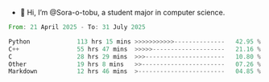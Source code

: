 - 👋 Hi, I’m @Sora-o-tobu, a student major in computer science.

<!--START_SECTION:waka-->

```rust
From: 21 April 2025 - To: 31 July 2025

Python             113 hrs 15 mins >>>>>>>>>>>--------------   42.95 %
C++                55 hrs 47 mins  >>>>>--------------------   21.16 %
C                  28 hrs 29 mins  >>>----------------------   10.80 %
Other              19 hrs 8 mins   >>-----------------------   07.26 %
Markdown           12 hrs 46 mins  >------------------------   04.85 %
```

<!--END_SECTION:waka-->

<!---
<img align='center' src='https://raw.githubusercontent.com/Sora-o-tobu/Sora-o-tobu/main/OneLastSora.png' width='410px'>
--->
<!---
Sora-o-tobu/Sora-o-tobu is a ✨ special ✨ repository because its `README.md` (this file) appears on your GitHub profile.
You can click the Preview link to take a look at your changes.
--->

